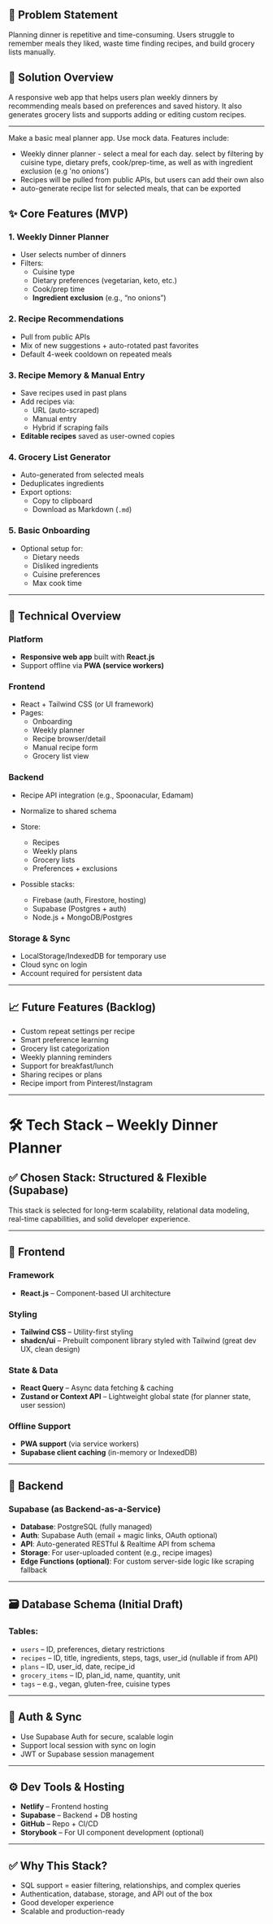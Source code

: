 ## 🧩 Problem Statement

Planning dinner is repetitive and time-consuming. Users struggle to remember meals they liked, waste time finding recipes, and build grocery lists manually.

## 🌟 Solution Overview

A responsive web app that helps users plan weekly dinners by recommending meals based on preferences and saved history. It also generates grocery lists and supports adding or editing custom recipes.

---

Make a basic meal planner app. Use mock data. Features include:

- Weekly dinner planner - select a meal for each day. select by filtering by cuisine type, dietary prefs, cook/prep-time, as well as with ingredient exclusion (e.g 'no onions')
- Recipes will be pulled from public APIs, but users can add their own also
- auto-generate recipe list for selected meals, that can be exported

## ✨ Core Features (MVP)

### 1. Weekly Dinner Planner

- User selects number of dinners
- Filters:
  - Cuisine type
  - Dietary preferences (vegetarian, keto, etc.)
  - Cook/prep time
  - **Ingredient exclusion** (e.g., “no onions”)

### 2. Recipe Recommendations

- Pull from public APIs
- Mix of new suggestions + auto-rotated past favorites
- Default 4-week cooldown on repeated meals

### 3. Recipe Memory & Manual Entry

- Save recipes used in past plans
- Add recipes via:
  - URL (auto-scraped)
  - Manual entry
  - Hybrid if scraping fails
- **Editable recipes** saved as user-owned copies

### 4. Grocery List Generator

- Auto-generated from selected meals
- Deduplicates ingredients
- Export options:
  - Copy to clipboard
  - Download as Markdown (`.md`)

### 5. Basic Onboarding

- Optional setup for:
  - Dietary needs
  - Disliked ingredients
  - Cuisine preferences
  - Max cook time

---

## 🔧 Technical Overview

### Platform

- **Responsive web app** built with **React.js**
- Support offline via **PWA (service workers)**

### Frontend

- React + Tailwind CSS (or UI framework)
- Pages:
  - Onboarding
  - Weekly planner
  - Recipe browser/detail
  - Manual recipe form
  - Grocery list view

### Backend

- Recipe API integration (e.g., Spoonacular, Edamam)
- Normalize to shared schema
- Store:
  - Recipes
  - Weekly plans
  - Grocery lists
  - Preferences + exclusions

- Possible stacks:
  - Firebase (auth, Firestore, hosting)
  - Supabase (Postgres + auth)
  - Node.js + MongoDB/Postgres

### Storage & Sync

- LocalStorage/IndexedDB for temporary use
- Cloud sync on login
- Account required for persistent data

---

## 📈 Future Features (Backlog)

- Custom repeat settings per recipe
- Smart preference learning
- Grocery list categorization
- Weekly planning reminders
- Support for breakfast/lunch
- Sharing recipes or plans
- Recipe import from Pinterest/Instagram

---

# 🛠️ Tech Stack – Weekly Dinner Planner

## ✅ Chosen Stack: Structured & Flexible (Supabase)

This stack is selected for long-term scalability, relational data modeling, real-time capabilities, and solid developer experience.

---

## 🧱 Frontend

### Framework

- **React.js** – Component-based UI architecture

### Styling

- **Tailwind CSS** – Utility-first styling
- **shadcn/ui** – Prebuilt component library styled with Tailwind (great dev UX, clean design)

### State & Data

- **React Query** – Async data fetching & caching
- **Zustand or Context API** – Lightweight global state (for planner state, user session)

### Offline Support

- **PWA support** (via service workers)
- **Supabase client caching** (in-memory or IndexedDB)

---

## 🧰 Backend

### Supabase (as Backend-as-a-Service)

- **Database**: PostgreSQL (fully managed)
- **Auth**: Supabase Auth (email + magic links, OAuth optional)
- **API**: Auto-generated RESTful & Realtime API from schema
- **Storage**: For user-uploaded content (e.g., recipe images)
- **Edge Functions (optional)**: For custom server-side logic like scraping fallback

---

## 🗃️ Database Schema (Initial Draft)

### Tables:

- `users` – ID, preferences, dietary restrictions
- `recipes` – ID, title, ingredients, steps, tags, user_id (nullable if from API)
- `plans` – ID, user_id, date, recipe_id
- `grocery_items` – ID, plan_id, name, quantity, unit
- `tags` – e.g., vegan, gluten-free, cuisine types

---

## 🔐 Auth & Sync

- Use Supabase Auth for secure, scalable login
- Support local session with sync on login
- JWT or Supabase session management

---

## ⚙️ Dev Tools & Hosting

- **Netlify** – Frontend hosting
- **Supabase** – Backend + DB hosting
- **GitHub** – Repo + CI/CD
- **Storybook** – For UI component development (optional)

---

## ✅ Why This Stack?

- SQL support = easier filtering, relationships, and complex queries
- Authentication, database, storage, and API out of the box
- Good developer experience
- Scalable and production-ready
